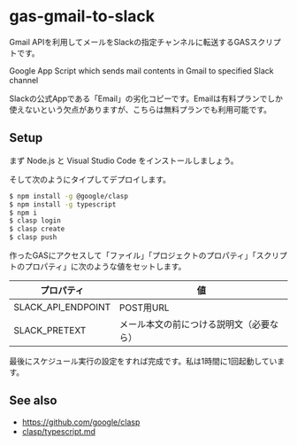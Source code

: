 # gas-gmail-to-slack

Gmail APIを利用してメールをSlackの指定チャンネルに転送するGASスクリプトです。

Google App Script which sends mail contents in Gmail to specified Slack channel

Slackの公式Appである「Email」の劣化コピーです。Emailは有料プランでしか使えないという欠点がありますが、こちらは無料プランでも利用可能です。

## Setup

まず Node.js と Visual Studio Code をインストールしましょう。

そして次のようにタイプしてデプロイします。

```sh
$ npm install -g @google/clasp
$ npm install -g typescript
$ npm i
$ clasp login
$ clasp create
$ clasp push
```

作ったGASにアクセスして「ファイル」「プロジェクトのプロパティ」「スクリプトのプロパティ」に次のような値をセットします。

|プロパティ |値 |
|---|---|
|SLACK_API_ENDPOINT |POST用URL |
|SLACK_PRETEXT | メール本文の前につける説明文（必要なら） |

最後にスケジュール実行の設定をすれば完成です。私は1時間に1回起動しています。

## See also

 * https://github.com/google/clasp
 * [clasp/typescript\.md](https://github.com/google/clasp/blob/master/docs/typescript.md)
